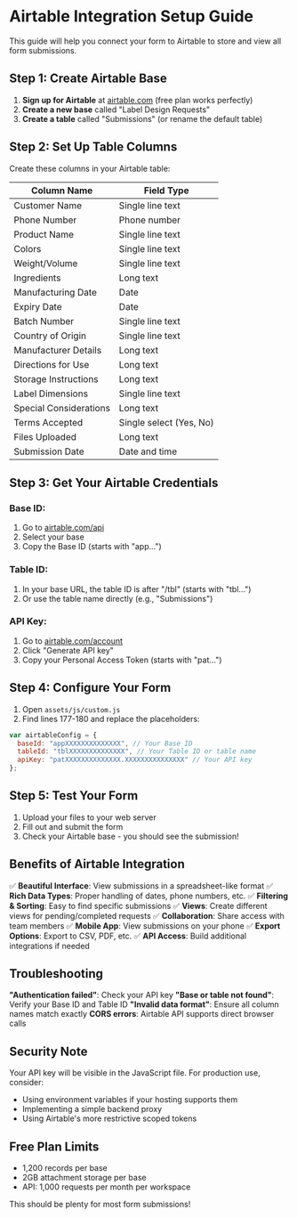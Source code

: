 # Airtable Integration Setup Guide

This guide will help you connect your form to Airtable to store and view all form submissions.

## Step 1: Create Airtable Base

1. **Sign up for Airtable** at [airtable.com](https://airtable.com) (free plan works perfectly)
2. **Create a new base** called "Label Design Requests"
3. **Create a table** called "Submissions" (or rename the default table)

## Step 2: Set Up Table Columns

Create these columns in your Airtable table:

| Column Name            | Field Type              |
| ---------------------- | ----------------------- |
| Customer Name          | Single line text        |
| Phone Number           | Phone number            |
| Product Name           | Single line text        |
| Colors                 | Single line text        |
| Weight/Volume          | Single line text        |
| Ingredients            | Long text               |
| Manufacturing Date     | Date                    |
| Expiry Date            | Date                    |
| Batch Number           | Single line text        |
| Country of Origin      | Single line text        |
| Manufacturer Details   | Long text               |
| Directions for Use     | Long text               |
| Storage Instructions   | Long text               |
| Label Dimensions       | Single line text        |
| Special Considerations | Long text               |
| Terms Accepted         | Single select (Yes, No) |
| Files Uploaded         | Long text               |
| Submission Date        | Date and time           |

## Step 3: Get Your Airtable Credentials

### Base ID:

1. Go to [airtable.com/api](https://airtable.com/api)
2. Select your base
3. Copy the Base ID (starts with "app...")

### Table ID:

1. In your base URL, the table ID is after "/tbl" (starts with "tbl...")
2. Or use the table name directly (e.g., "Submissions")

### API Key:

1. Go to [airtable.com/account](https://airtable.com/account)
2. Click "Generate API key"
3. Copy your Personal Access Token (starts with "pat...")

## Step 4: Configure Your Form

1. Open `assets/js/custom.js`
2. Find lines 177-180 and replace the placeholders:

```javascript
var airtableConfig = {
  baseId: "appXXXXXXXXXXXXXX", // Your Base ID
  tableId: "tblXXXXXXXXXXXXXX", // Your Table ID or table name
  apiKey: "patXXXXXXXXXXXXXX.XXXXXXXXXXXXXXX" // Your API key
};
```

## Step 5: Test Your Form

1. Upload your files to your web server
2. Fill out and submit the form
3. Check your Airtable base - you should see the submission!

## Benefits of Airtable Integration

✅ **Beautiful Interface**: View submissions in a spreadsheet-like format
✅ **Rich Data Types**: Proper handling of dates, phone numbers, etc.
✅ **Filtering & Sorting**: Easy to find specific submissions
✅ **Views**: Create different views for pending/completed requests
✅ **Collaboration**: Share access with team members
✅ **Mobile App**: View submissions on your phone
✅ **Export Options**: Export to CSV, PDF, etc.
✅ **API Access**: Build additional integrations if needed

## Troubleshooting

**"Authentication failed"**: Check your API key
**"Base or table not found"**: Verify your Base ID and Table ID
**"Invalid data format"**: Ensure all column names match exactly
**CORS errors**: Airtable API supports direct browser calls

## Security Note

Your API key will be visible in the JavaScript file. For production use, consider:

- Using environment variables if your hosting supports them
- Implementing a simple backend proxy
- Using Airtable's more restrictive scoped tokens

## Free Plan Limits

- 1,200 records per base
- 2GB attachment storage per base
- API: 1,000 requests per month per workspace

This should be plenty for most form submissions!
